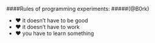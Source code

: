 ####Rules of programming experiments:
#####(@B0rk)

- ♥ it doesn’t have to be good
- ♥ it doesn’t have to work
- ♥ you have to learn something
